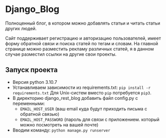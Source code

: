 # Django_Blog

Полноценный блог, в котором можно добавлять статьи и читать статьи других людей.

Сайт поддерживает регистрацию и авторизацию пользователей, имеет форму обратной связи и поиска статей по тегам и словам.
На главной странице можно разместить рекламу различных статей, я в данном случае разместил ссылки на другие свои проекты.

## Запуск проекта
   * Версия python 3.10.7
   * Устанавливаем зависимости из requirements.txt: `pip install -r requirements.txt` Для Unix-систем вместо `pip` потребуется `pip3`.
   * В директорию django_rest_blog добавить файл config.py с переменными:
     - `EMAIL_HOST_USER` (ваш email куда будут приходить письма с обратной связью)
     - `EMAIL_HOST_PASSWORD` (пароль для связи с приложением. который можно посмотреть на вашей почте)
   * Вводим команду: `python manage.py runserver`
